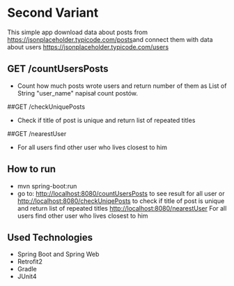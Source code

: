 # Second Variant
This simple app download data about posts from https://jsonplaceholder.typicode.com/posts​ and connect them with data about users https://jsonplaceholder.typicode.com/users

## GET /countUsersPosts
* Count how much posts wrote users and return number of them as List of String "user_name" napisał count postów.

##GET /checkUniquePosts
* Check if title of post is unique and return list of repeated titles

##GET /nearestUser
* For all users find other user who lives closest to him

## How to run
* mvn spring-boot:run
* go to: [http://localhost:8080/countUsersPosts](http://localhost:8080/countUsersPosts) to see result for all user or
    [http://localhost:8080/checkUniqePosts](http://localhost:8080/checkUniqePosts) to check if title of post is unique and return list of repeated titles
    [http://localhost:8080/nearestUser](http://localhost:8080/nearestUser) For all users find other user who lives closest to him

## Used Technologies
* Spring Boot and Spring Web
* Retrofit2
* Gradle
* JUnit4